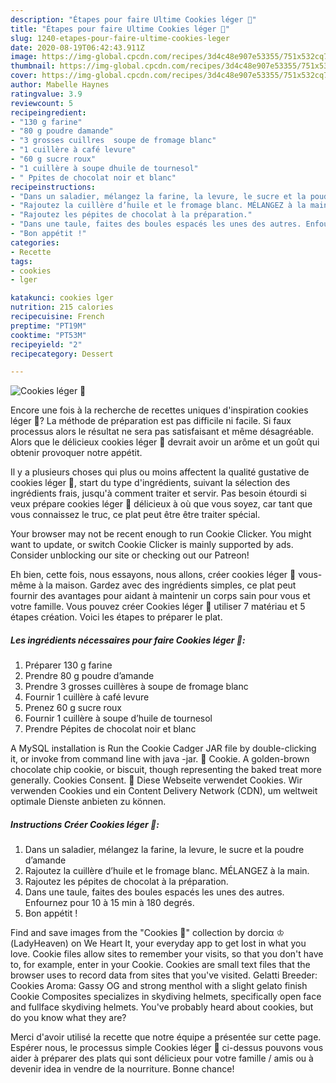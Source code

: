 ```yaml
---
description: "Étapes pour faire Ultime Cookies léger 🍪"
title: "Étapes pour faire Ultime Cookies léger 🍪"
slug: 1240-etapes-pour-faire-ultime-cookies-leger
date: 2020-08-19T06:42:43.911Z
image: https://img-global.cpcdn.com/recipes/3d4c48e907e53355/751x532cq70/cookies-leger-🍪-photo-principale-de-la-recette.jpg
thumbnail: https://img-global.cpcdn.com/recipes/3d4c48e907e53355/751x532cq70/cookies-leger-🍪-photo-principale-de-la-recette.jpg
cover: https://img-global.cpcdn.com/recipes/3d4c48e907e53355/751x532cq70/cookies-leger-🍪-photo-principale-de-la-recette.jpg
author: Mabelle Haynes
ratingvalue: 3.9
reviewcount: 5
recipeingredient:
- "130 g farine"
- "80 g poudre damande"
- "3 grosses cuillres  soupe de fromage blanc"
- "1 cuillère à café levure"
- "60 g sucre roux"
- "1 cuillère à soupe dhuile de tournesol"
- " Ppites de chocolat noir et blanc"
recipeinstructions:
- "Dans un saladier, mélangez la farine, la levure, le sucre et la poudre d’amande"
- "Rajoutez la cuillère d’huile et le fromage blanc. MÉLANGEZ à la main."
- "Rajoutez les pépites de chocolat à la préparation."
- "Dans une taule, faites des boules espacés les unes des autres. Enfournez pour 10 à 15 min à 180 degrés."
- "Bon appétit !"
categories:
- Recette
tags:
- cookies
- lger

katakunci: cookies lger 
nutrition: 215 calories
recipecuisine: French
preptime: "PT19M"
cooktime: "PT53M"
recipeyield: "2"
recipecategory: Dessert

---
```



![Cookies léger 🍪](https://img-global.cpcdn.com/recipes/3d4c48e907e53355/751x532cq70/cookies-leger-🍪-photo-principale-de-la-recette.jpg)

Encore une fois à la recherche de recettes uniques d'inspiration cookies léger 🍪? La méthode de préparation est pas difficile ni facile. Si faux processus alors le résultat ne sera pas satisfaisant et même désagréable. Alors que le délicieux cookies léger 🍪 devrait avoir un arôme et un goût qui obtenir provoquer notre appétit.

Il y a plusieurs choses qui plus ou moins affectent la qualité gustative de cookies léger 🍪, start du type d'ingrédients, suivant la sélection des ingrédients frais, jusqu'à comment traiter et servir. Pas besoin étourdi si veux prépare cookies léger 🍪 délicieux à où que vous soyez, car tant que vous connaissez le truc, ce plat peut être être traiter spécial.

Your browser may not be recent enough to run Cookie Clicker. You might want to update, or switch Cookie Clicker is mainly supported by ads. Consider unblocking our site or checking out our Patreon!


Eh bien, cette fois, nous essayons, nous allons, créer cookies léger 🍪 vous-même à la maison. Gardez avec des ingrédients simples, ce plat peut fournir des avantages pour aidant à maintenir un corps sain pour vous et votre famille. Vous pouvez créer Cookies léger 🍪 utiliser 7 matériau et 5 étapes création. Voici les étapes to préparer le plat.

<!--inarticleads1-->

##### Les ingrédients nécessaires pour faire Cookies léger 🍪:

1. Préparer 130 g farine
1. Prendre 80 g poudre d’amande
1. Prendre 3 grosses cuillères à soupe de fromage blanc
1. Fournir 1 cuillère à café levure
1. Prenez 60 g sucre roux
1. Fournir 1 cuillère à soupe d’huile de tournesol
1. Prendre  Pépites de chocolat noir et blanc


A MySQL installation is Run the Cookie Cadger JAR file by double-clicking it, or invoke from command line with java -jar. 🍪 Cookie. A golden-brown chocolate chip cookie, or biscuit, though representing the baked treat more generally. Cookies Consent. 💁 Diese Webseite verwendet Cookies. Wir verwenden Cookies und ein Content Delivery Network (CDN), um weltweit optimale Dienste anbieten zu können. 

<!--inarticleads2-->

##### Instructions Créer Cookies léger 🍪:

1. Dans un saladier, mélangez la farine, la levure, le sucre et la poudre d’amande
1. Rajoutez la cuillère d’huile et le fromage blanc. MÉLANGEZ à la main.
1. Rajoutez les pépites de chocolat à la préparation.
1. Dans une taule, faites des boules espacés les unes des autres. Enfournez pour 10 à 15 min à 180 degrés.
1. Bon appétit !


Find and save images from the &#34;Cookies 🍪&#34; collection by dorciα ♔ (LadyHeaven) on We Heart It, your everyday app to get lost in what you love. Cookie files allow sites to remember your visits, so that you don&#39;t have to, for example, enter in your Cookie. Cookies are small text files that the browser uses to record data from sites that you&#39;ve visited. Gelatti Breeder: Cookies Aroma: Gassy OG and strong menthol with a slight gelato finish Cookie Composites specializes in skydiving helmets, specifically open face and fullface skydiving helmets. You&#39;ve probably heard about cookies, but do you know what they are? 


Merci d'avoir utilisé la recette que notre équipe a présentée sur cette page. Espérer nous, le processus simple Cookies léger 🍪 ci-dessus pouvons vous aider à préparer des plats qui sont délicieux pour votre famille / amis ou à devenir idea in vendre de la nourriture. Bonne chance!
